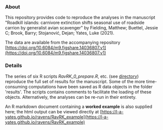 ### About

This repository provides code to reproduce the analyses in the manuscript "Roadkill islands: carnivore extinction shifts seasonal use of roadside carrion by generalist avian scavenger" by Fielding, Matthew; Buettel, Jessie C; Brook, Barry; Stojanović, Dejan; Yates, Luke (2021). 

The data are available from the accompanying repository [https://doi.org/10.6084/m9.figshare.14036807.v1](https://doi.org/10.6084/m9.figshare.14036807.v1)


### Details  
The series of six R scripts *RavRK_0_prepare.R*, etc. (see [directory](https://github.com/l-a-yates/ravens)) reproduce the full set of results for the manuscript. Some of the more time-consuming computations have been saved as R data objects in the folder 'results'. The scripts contains comments to facilitate the loading of these objects. Alternatively, the analyses can be re-run in their entirety. 

An R markdown document containing a **worked example** is also supplied here; the html output can be viewed directly at [https://l-a-yates.github.io/ravens/RavRK_example](https://l-a-yates.github.io/ravens/RavRK_example)
